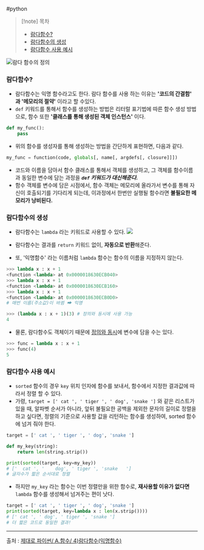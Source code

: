 #python 

>[!note]  목차
> - [람다함수?](#람다함수?)
> - [람다함수의 생성](#람다함수의%20생성)
>- [람다함수 사용 예시](#람다함수%20사용%20예시)

![람다 함수의 정의](Python%20용어%20정리.md#^a3ae25)


### 람다함수?
- 람다함수는 익명 함수라고도 한다. 람다 함수를 사용 하는 이유는 **'코드의 간결함' 과 '메모리의 절약'** 이라고 할 수있다. 
- `def` 키워드를 통해서 함수를 생성하는 방법은 리터럴 표기법에 따른 함수 생성 방법으로, 함수 또한 **'클래스를 통해 생성된 객체 인스턴스'** 이다.
```python
def my_func():
	pass
```

- 위의 함수를 생성자를 통해 생성하는 방법을 간단하게 표현하면, 다음과 같다. 
```python
my_func = function(code, globals[, name[, argdefs[, closure]]])
```

- 코드와 이름을 담아서 함수 클래스를 통해서 객체를 생성하고, 그 객체를 함수이름과 동일한 변수에 담는 과정을 ***`def` 키워드가 대신해준다.***
- 함수 객체를 변수에 담은 시점에서, 함수 객체는 메모리에 올라가서 변수를 통해 자신이 호출되기를 기다리게 되는데, 이과정에서 한번만 실행될 함수라면 **불필요한 메모리가 낭비된다.**

### 람다함수의 생성
- 람다함수는 `lambda` 라는 키워드로 사용할 수 있다. 
![](https://wikidocs.net/images/page/22804/%E1%84%89%E1%85%B3%E1%84%8F%E1%85%B3%E1%84%85%E1%85%B5%E1%86%AB%E1%84%89%E1%85%A3%E1%86%BA_2018-11-07_05.56.24.png)

- 람다함수는 결과를 `return` 키워드 없이, **자동으로 반환**해준다.
- 또, '익명함수' 라는 이름처럼 `lambda` 함수는 함수의 이름을 지정하지 않는다.
```python
>>> lambda x : x + 1
<function <lambda> at 0x0000018630ECB040>
>>> lambda x : x + 1
<function <lambda> at 0x0000018630ECB160>
>>> lambda x : x + 1
<function <lambda> at 0x0000018630ECB0D0>
# 매번 이름(주소값)이 바뀜 ➡ 익명

>>> (lambda x : x + 1)(3) # 정의와 동시에 사용 가능
4
```

- 물론, 람다함수도 객체이기 때문에 <u>정의와 동시</u>에 변수에 담을 수는 있다.
```python 
>>> func = lambda x : x + 1
>>> func(4)
5
```


### 람다함수 사용 예시
- `sorted` 함수의 경우 `key` 위치 인자에 함수를 보내서, 함수에서 지정한 결과값에 따라서 정렬 할 수 있다. 
- 가령, `target = [' cat ', ' tiger ', ' dog', 'snake ']` 와 같은 리스트가 있을 때, 알파벳 순서가 아니라, 앞뒤 불필요한 공백을 제외한 문자의 길이로 정렬을 하고 싶다면, 정렬의 기준으로 사용할 값을 리턴하는 함수를 생성하여, sorted 함수에 넘겨 줘야 한다.
```python
target = [' cat ', ' tiger ', ' dog', 'snake ']

def my_key(string):
	return len(string.strip())

print(sorted(target, key=my_key))
# ['  cat ', '    dog', ' tiger ', 'snake   '] 
# 글자수가 짧은 순서대로 정렬
```


- 하지만 `my_key` 라는 함수는 이번 정렬만을 위한 함수로, **재사용할 이유가 없다면** `lambda` 함수를 생성해서 넘겨주는 편이 낫다. 

```python
target = [' cat ', ' tiger ', ' dog', 'snake ']
print(sorted(target, key=lambda x : len(x.strip())))
# [' cat ', ' dog', ' tiger ', 'snake ']
# 더 짧은 코드로 동일한 결과!
```

---
출처 : [제대로 파이썬/ A.함수/ 4)람다함수(익명함수)](https://wikidocs.net/22804)

